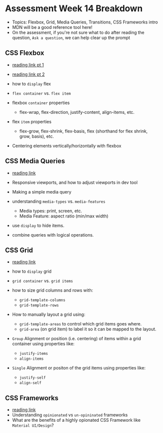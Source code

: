 # Assessment Week 14 Breakdown
- Topics: Flexbox, Grid, Media Queries, Transitions, CSS Frameworks intro
- MDN will be a good reference tool here!
- On the assessment, if you're not sure what to do after reading the question, `Ask a question`, we can help clear up the prompt


## CSS Flexbox
- [reading link pt 1](https://open.appacademy.io/learn/js-py---pt-apr-2022-online/week-14---css/flexible-box-model)

- [reading link pt 2](https://open.appacademy.io/learn/js-py---pt-apr-2022-online/week-14---css/flexible-box-alignment)

- how to `display` flex
- `flex container` vs. `flex item`
- flexbox `container` properties
  - flex-wrap, flex-direction, justify-content, align-items, etc.

- flex `item` properties
  - flex-grow, flex-shrink, flex-basis, flex (shorthand for flex shrink, grow, basis), etc.

- Centering elements vertically/horizontally with flexbox


## CSS Media Queries
- [reading link](https://open.appacademy.io/learn/js-py---pt-apr-2022-online/week-14---css/media-queries)

- Responsive viewports, and how to adjust viewports in dev tool
- Making a simple media query
- understanding `media-types` vs. `media-features`
  - Media types: print, screen, etc.
  - Media Feature: aspect ratio (min/max width)
- use `display` to hide items.
- combine queries with logical operations.


## CSS Grid
- [reading link](https://open.appacademy.io/learn/js-py---pt-apr-2022-online/week-14---css/grid-layout-part-2)
- how to `display` grid
- `grid container` vs. `grid items`
- how to size grid columns and rows with:
  - `grid-template-columns`
  - `grid-template-rows`
- How to manually layout a grid using:
  - `grid-template-areas` to control which grid items goes where.
  - `grid-area` (on grid item) to label it so it can be mapped to the layout.

- `Group` Alignment or position (i.e. centering) of items within a grid container using properties like:
  - `justify-items` 
  - `align-items`

- `Single` Alignment or positon of the grid items using properties like:
  - `justify-self`
  - `align-self`


## CSS Frameworks
- [reading link](https://open.appacademy.io/learn/js-py---pt-apr-2022-online/week-14---css/css-frameworks)
- Understanding `opinionated` vs `un-opininated` frameworks
- What are the benefits of a highly opionated CSS Framework like `Material UI/Design`?

